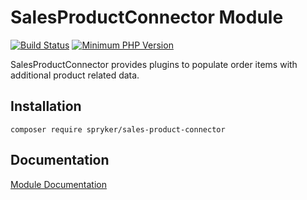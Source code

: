 # SalesProductConnector Module
[![Build Status](https://travis-ci.org/spryker/sales-product-connector.svg)](https://travis-ci.org/spryker/sales-product-connector)
[![Minimum PHP Version](https://img.shields.io/badge/php-%3E%3D%207.2-8892BF.svg)](https://php.net/)

SalesProductConnector provides plugins to populate order items with additional product related data.

## Installation

```
composer require spryker/sales-product-connector
```

## Documentation

[Module Documentation](https://academy.spryker.com/developing_with_spryker/module_guide/checkout_process/sales/sales.html)
